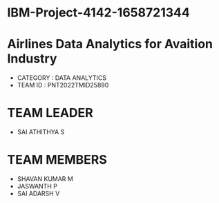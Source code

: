 # IBM-Project-4142-1658721344

# Airlines Data Analytics for Avaition Industry

- CATEGORY   : DATA ANALYTICS
- TEAM ID    : PNT2022TMID25890

# TEAM LEADER
- SAI ATHITHYA S

# TEAM MEMBERS
- SHAVAN KUMAR M
- JASWANTH P
- SAI ADARSH V

